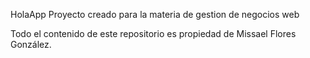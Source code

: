 HolaApp
Proyecto creado para la materia de gestion de negocios web

Todo el contenido de este repositorio es propiedad de Missael Flores González.
